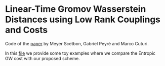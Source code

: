 # Linear-Time Gromov Wasserstein Distances using Low Rank Couplings and Costs
Code of the [paper](https://arxiv.org/pdf/2106.01128.pdf) by Meyer Scetbon, Gabriel Peyré and Marco Cuturi.

In this [file](https://github.com/meyerscetbon/LinearGromov/blob/main/toy_examples.py) we provide some toy examples where we compare the Entropic GW cost with our proposed scheme. 

